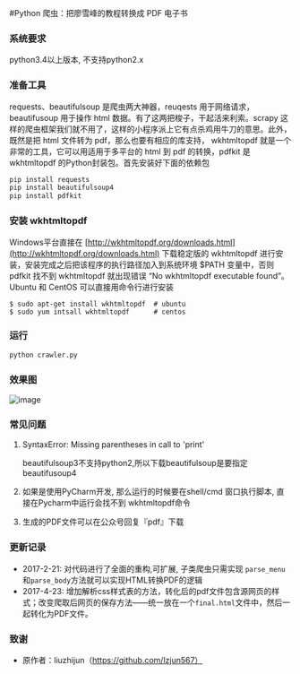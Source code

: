 #Python 爬虫：把廖雪峰的教程转换成 PDF 电子书

### 系统要求
python3.4以上版本, 不支持python2.x


### 准备工具

requests、beautifulsoup 是爬虫两大神器，reuqests 用于网络请求，beautifusoup 用于操作 html 数据。有了这两把梭子，干起活来利索。scrapy 这样的爬虫框架我们就不用了，这样的小程序派上它有点杀鸡用牛刀的意思。此外，既然是把 html 文件转为 pdf，那么也要有相应的库支持， wkhtmltopdf 就是一个非常的工具，它可以用适用于多平台的 html 到 pdf 的转换，pdfkit 是 wkhtmltopdf 的Python封装包。首先安装好下面的依赖包

```python
pip install requests
pip install beautifulsoup4
pip install pdfkit
```

### 安装 wkhtmltopdf
Windows平台直接在 [http://wkhtmltopdf.org/downloads.html](http://wkhtmltopdf.org/downloads.html) 下载稳定版的 wkhtmltopdf 进行安装，安装完成之后把该程序的执行路径加入到系统环境 $PATH 变量中，否则 pdfkit 找不到 wkhtmltopdf 就出现错误 “No wkhtmltopdf executable found”。Ubuntu 和 CentOS 可以直接用命令行进行安装

```shell
$ sudo apt-get install wkhtmltopdf  # ubuntu
$ sudo yum intsall wkhtmltopdf      # centos
```

### 运行
```python
python crawler.py
```

### 效果图
![image](./crawer-pdf.png)

### 常见问题

1. SyntaxError: Missing parentheses in call to 'print'
    
    beautifulsoup3不支持python2,所以下载beautifulsoup是要指定 beautifusoup4
2. 如果是使用PyCharm开发, 那么运行的时候要在shell/cmd 窗口执行脚本, 直接在Pycharm中运行会找不到 wkhtmltopdf命令

3. 生成的PDF文件可以在公众号回复『pdf』下载

### 更新记录

* 2017-2-21: 对代码进行了全面的重构,可扩展, 子类爬虫只需实现 `parse_menu`和`parse_body`方法就可以实现HTML转换PDF的逻辑
* 2017-4-23: 增加解析css样式表的方法，转化后的pdf文件包含源网页的样式；改变爬取后网页的保存方法——统一放在一个`final.html`文件中，然后一起转化为PDF文件。

### 致谢
* 原作者：liuzhijun（https://github.com/lzjun567）




